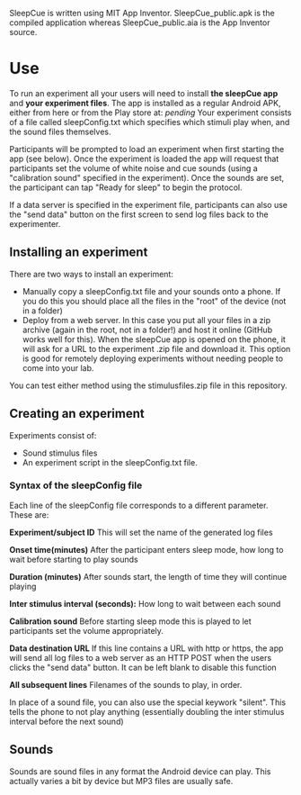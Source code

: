 SleepCue is written using MIT App Inventor. SleepCue_public.apk is the compiled application whereas SleepCue_public.aia is the App Inventor source.

# Use
To run an experiment all your users will need to install **the sleepCue app** and **your experiment files**. The app is installed as a regular Android APK, either from
here or from the Play store at: *pending* Your experiment consists of a file called sleepConfig.txt which specifies which stimuli play when, and the sound files themselves.

Participants will be prompted to load an experiment when first starting the app (see below). Once the experiment is loaded the app will request that participants set the volume of white noise and cue sounds (using a "calibration sound" specified in the experiment). Once the sounds are set, the participant can tap "Ready for sleep" to begin the protocol.

If a data server is specified in the experiment file, participants can also use the "send data" button on the first screen to send log files back to the experimenter.

## Installing an experiment

There are two ways to install an experiment:
* Manually copy a sleepConfig.txt file and your sounds onto a phone. If you do this you should place all the files in the "root" of the device (not in a folder)
* Deploy from a web server. In this case you put all your files in a zip archive (again in the root, not in a folder!) and host it online (GitHub works well for this). When the sleepCue app is opened on the phone, it will ask for a URL to the experiment .zip file and download it. This option is good for remotely deploying experiments without needing people to come into your lab.

You can test either method using the stimulusfiles.zip file in this repository.

## Creating an experiment
Experiments consist of:
* Sound stimulus files
* An experiment script in the sleepConfig.txt file.

### Syntax of the sleepConfig file
Each line of the sleepConfig file corresponds to a different parameter. These are:

**Experiment/subject ID** This will set the name of the generated log files

**Onset time(minutes)** After the participant enters sleep mode, how long to wait before starting to play sounds

**Duration (minutes)** After sounds start, the length of time they will continue playing

**Inter stimulus interval (seconds):** How long to wait between each sound

**Calibration sound** Before starting sleep mode this is played to let participants set the volume appropriately.

**Data destination URL** If this line contains a URL with http or https, the app will send all log files to a web server as an HTTP POST 
when the users clicks the "send data" button. It can be left blank to disable this function

**All subsequent lines** Filenames of the sounds to play, in order.

In place of a sound file, you can also use the special keywork "silent". This tells the phone to not play anything (essentially doubling the inter stimulus interval before the next sound)

## Sounds
Sounds are sound files in any format the Android device can play. This actually varies a bit by device but MP3 files are usually safe.
